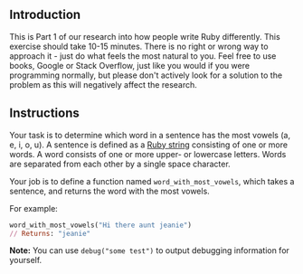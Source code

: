 ## Introduction

This is Part 1 of our research into how people write Ruby differently. This exercise should take 10-15 minutes. There is no right or wrong way to approach it - just do what feels the most natural to you. Feel free to use books, Google or Stack Overflow, just like you would if you were programming normally, but please don't actively look for a solution to the problem as this will negatively affect the research.

## Instructions

Your task is to determine which word in a sentence has the most vowels (a, e, i, o, u). A sentence is defined as a [Ruby string][docs-string] consisting of one or more words. A word consists of one or more upper- or lowercase letters. Words are separated from each other by a single space character.

Your job is to define a function named `word_with_most_vowels`, which takes a sentence, and returns the word with the most vowels.

For example:

```ruby
word_with_most_vowels("Hi there aunt jeanie")
// Returns: "jeanie"
```

[docs-string]: https://ruby-doc.org/core-2.4.1/String.html

**Note:** You can use `debug("some test")` to output debugging information for yourself.
